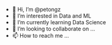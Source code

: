 - 👋 Hi, I’m @petongz
- 👀 I’m interested in Data and ML
- 🌱 I’m currently learning Data Science
- 💞️ I’m looking to collaborate on ...
- 📫 How to reach me ...

<!---
petongz/petongz is a ✨ special ✨ repository because its `README.md` (this file) appears on your GitHub profile.
You can click the Preview link to take a look at your changes.
--->
